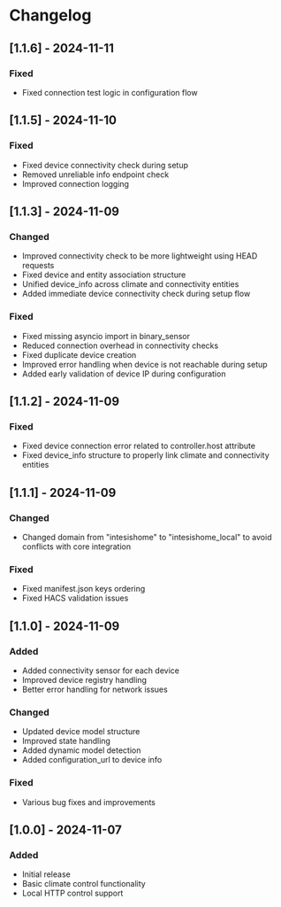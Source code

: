 # Changelog

## [1.1.6] - 2024-11-11
### Fixed
- Fixed connection test logic in configuration flow

## [1.1.5] - 2024-11-10
### Fixed
- Fixed device connectivity check during setup
- Removed unreliable info endpoint check
- Improved connection logging

## [1.1.3] - 2024-11-09
### Changed
- Improved connectivity check to be more lightweight using HEAD requests
- Fixed device and entity association structure
- Unified device_info across climate and connectivity entities
- Added immediate device connectivity check during setup flow

### Fixed
- Fixed missing asyncio import in binary_sensor
- Reduced connection overhead in connectivity checks
- Fixed duplicate device creation
- Improved error handling when device is not reachable during setup
- Added early validation of device IP during configuration

## [1.1.2] - 2024-11-09
### Fixed
- Fixed device connection error related to controller.host attribute
- Fixed device_info structure to properly link climate and connectivity entities

## [1.1.1] - 2024-11-09
### Changed
- Changed domain from "intesishome" to "intesishome_local" to avoid conflicts with core integration

### Fixed
- Fixed manifest.json keys ordering
- Fixed HACS validation issues

## [1.1.0] - 2024-11-09
### Added
- Added connectivity sensor for each device
- Improved device registry handling
- Better error handling for network issues

### Changed
- Updated device model structure
- Improved state handling
- Added dynamic model detection
- Added configuration_url to device info

### Fixed
- Various bug fixes and improvements

## [1.0.0] - 2024-11-07
### Added
- Initial release
- Basic climate control functionality
- Local HTTP control support